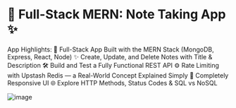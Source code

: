 # 📝 Full-Stack MERN: Note Taking App ✨

App Highlights:
🧱 Full-Stack App Built with the MERN Stack (MongoDB, Express, React, Node)
✨ Create, Update, and Delete Notes with Title & Description
🛠️ Build and Test a Fully Functional REST API
⚙️ Rate Limiting with Upstash Redis — a Real-World Concept Explained Simply
🚀 Completely Responsive UI
🌐 Explore HTTP Methods, Status Codes & SQL vs NoSQL

![image](https://github.com/user-attachments/assets/1eba304b-2f5e-4c83-b227-22d9cae9f6fd)
